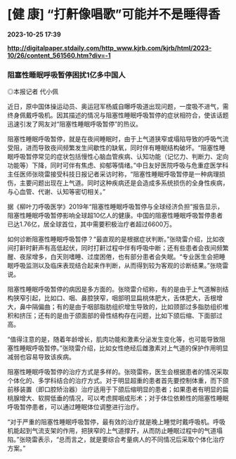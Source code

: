 # [健 康] “打鼾像唱歌”可能并不是睡得香

**2023-10-25 17:39**

**http://digitalpaper.stdaily.com/http_www.kjrb.com/kjrb/html/2023-10/26/content_561560.htm?div=-1**

### 阻塞性睡眠呼吸暂停困扰1亿多中国人

 ◎本报记者 代小佩

 近日，原中国体操运动员、奥运冠军杨威自曝呼吸道出现问题，一度吸不进气，需终身佩戴呼吸机。因其描述的情况与阻塞性睡眠呼吸暂停的症状相符合，使该话题迅速引发了网友对“阻塞性睡眠呼吸暂停”的热议。

 阻塞性睡眠呼吸暂停，就是在夜间睡眠时，由于上气道狭窄或塌陷导致的呼吸气流受阻，进而导致夜间频繁发生间歇性的缺氧，同时伴有睡眠结构破坏。“阻塞性睡眠呼吸暂停常见的症状包括慢性心脑血管疾病、认知功能（记忆力、判断力、定向功能等）下降，同时可伴有焦虑、抑郁等情绪。”中日友好医院呼吸与危重症医学科主任医师张晓雷接受科技日报记者采访时称，“阻塞性睡眠呼吸暂停是一种病理损伤，主要问题出现在上气道。同时这种疾病还是会造成多系统损伤的全身性疾病，与心血管、代谢、认知等密切相关。”

 据《柳叶刀呼吸医学》2019年“阻塞性睡眠呼吸暂停与全球经济负担”报告显示，阻塞性睡眠呼吸暂停影响全球超10亿人的健康。中国的阻塞性睡眠呼吸暂停患者已达1.76亿，居全球首位，其中需要积极治疗者超过6600万。

 如何诊断阻塞性睡眠呼吸暂停？“最直观的是根据症状判断。”张晓雷介绍，比如夜间打鼾时鼾声有高低起伏，同时打鼾过程中伴有呼吸中断；还有些患者会夜间频繁醒、夜尿增多，白天则嗜睡、过度困倦，也有部分患者会失眠。“专业医生会把睡眠呼吸监测以及临床表现结合起来作判断，从而得到较为客观的诊断结果。”张晓雷说。

 阻塞性睡眠呼吸暂停的病因是多方面的。张晓雷介绍称，有的是由于上气道解剖结构狭窄引起，比如口、咽、鼻腔狭窄，咽部明显扁桃体肥大，舌体肥大，舌根增大，鼻中隔偏曲；有的是由于咽部脂肪组织增生导致的，比如颈部过多脂肪组织堆积和挤压；还有的是由于颌面部的骨性结构存在问题，比如下颌后缩、下面部过高。

 “值得注意的是，随着年龄增长，肌肉功能和激素分泌发生变化等，也可能导致阻塞性睡眠呼吸暂停。”张晓雷介绍，比如女性绝经后雌激素对上气道的保护作用明显减弱也容易导致该疾病。

 阻塞性睡眠呼吸暂停的治疗方式是多样的。张晓雷称，医生会根据患者的情况采取个体化的、多学科结合的治疗方式。对于明显超重的患者首先要控制体重，而下颌前移装置（即口腔矫治器）治疗适用于下颌后缩明显的患者；如果患者有明显的扁桃腺增大、软腭低垂的情况，可以考虑腭咽成形术；对于体位依赖性的阻塞性睡眠呼吸暂停患者，可以通过睡眠体位调整进行治疗。

 “对于严重的阻塞性睡眠呼吸暂停，最有效的治疗就是晚上睡觉时戴呼吸机。呼吸机能起到气流支架的作用，把狭窄的上气道撑开，从而防止睡眠过程中的气道塌陷。”张晓雷表示，“总而言之，就是要综合考量病人的不同情况后采取个体化治疗方案。”